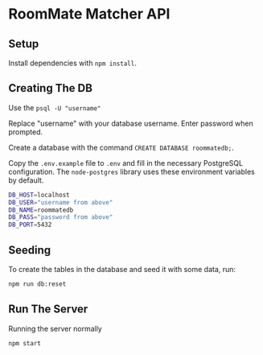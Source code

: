# RoomMate Matcher API

## Setup

Install dependencies with `npm install`.

## Creating The DB

Use the `psql -U "username"`

Replace "username" with your database username. Enter password when prompted.

Create a database with the command `CREATE DATABASE roommatedb;`.

Copy the `.env.example` file to `.env` and fill in the necessary PostgreSQL configuration. The `node-postgres` library uses these environment variables by default.

```sh
DB_HOST=localhost
DB_USER="username from above"
DB_NAME=roommatedb
DB_PASS="password from above"
DB_PORT=5432
```

## Seeding

To create the tables in the database and seed it with some data, run:
```sh
npm run db:reset
```

## Run The Server

Running the server normally
```sh
npm start
```
